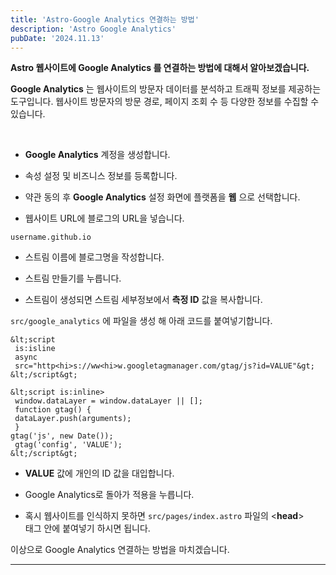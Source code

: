 ```yaml
---
title: 'Astro-Google Analytics 연결하는 방법'
description: 'Astro Google Analytics'
pubDate: '2024.11.13'
---
```


**Astro 웹사이트에 Google Analytics 를 연결하는 방법에 대해서 알아보겠습니다.**

**Google Analytics** 는 웹사이트의 방문자 데이터를 분석하고 트래픽 정보를 제공하는 도구입니다.
웹사이트 방문자의 방문 경로, 페이지 조회 수 등 다양한 정보를 수집할 수 있습니다.

  <br>

- **Google Analytics** 계정을 생성합니다.

- 속성 설정 및 비즈니스 정보를 등록합니다.

- 약관 동의 후 **Google Analytics** 설정 화면에 플랫폼을 **웹** 으로 선택합니다.

- 웹사이트 URL에 블로그의 URL을 넣습니다.

`username.github.io`

- 스트림 이름에 블로그명을 작성합니다.

- 스트림 만들기를 누릅니다.

- 스트림이 생성되면 스트림 세부정보에서 **측정 ID** 값을 복사합니다.

`src/google_analytics` 에 파일을 생성 해 아래 코드를 붙여넣기합니다.

```
&lt;script
 is:isline
 async
 src="http<hi>s://ww<hi>w.googletagmanager.com/gtag/js?id=VALUE"&gt;
&lt;/script&gt;

&lt;script is:inline>
 window.dataLayer = window.dataLayer || [];
 function gtag() {
 dataLayer.push(arguments);
 }
gtag('js', new Date());
 gtag('config', 'VALUE');
&lt;/script&gt;
```

- **VALUE** 값에 개인의 ID 값을 대입합니다.

- Google Analytics로 돌아가 적용을 누릅니다.

- 혹시 웹사이트를 인식하지 못하면 `src/pages/index.astro` 파일의
  &lt;**head**&gt;  
  태그 안에 붙여넣기 하시면 됩니다.

이상으로 Google Analytics 연결하는 방법을 마치겠습니다.

---

<style>
h1 {
    font-size: 2em;
    margin-bottom: 20px;
    color: #34495E;
}


</style>

<script
  src="https://utteranc.es/client.js"
  repo="tjsgh1217/tjsgh1217.github.io"
  issue-term="pathname"
  theme="github-light"
  crossorigin="anonymous"
  async
></script>
